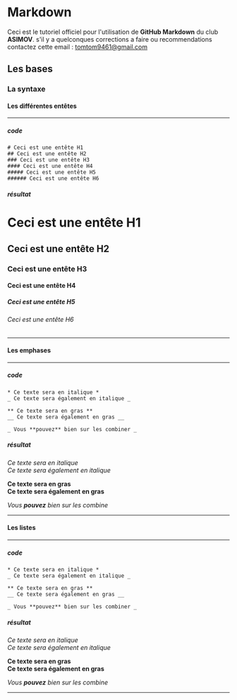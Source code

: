 # Markdown
Ceci est le tutoriel officiel pour l'utilisation de **GitHub Markdown** du club **ASIMOV**. s'il y a quelconques corrections a faire ou recommendations contactez cette email : 
[tomtom9461@gmail.com](#tomtom9461@gmail.com)

## Les bases

### La syntaxe

#### Les différentes entêtes

****

##### code

```
# Ceci est une entête H1
## Ceci est une entête H2
### Ceci est une entête H3
#### Ceci est une entête H4
##### Ceci est une entête H5
###### Ceci est une entête H6

```
##### résultat

# Ceci est une entête H1
## Ceci est une entête H2
### Ceci est une entête H3
#### Ceci est une entête H4
##### Ceci est une entête H5
###### Ceci est une entête H6

****

#### Les emphases

****

##### code

```
* Ce texte sera en italique *
_ Ce texte sera également en italique _

** Ce texte sera en gras **
__ Ce texte sera également en gras __

_ Vous **pouvez** bien sur les combiner _

```
##### résultat

*Ce texte sera en italique*  
_Ce texte sera également en italique_

**Ce texte sera en gras**  
__Ce texte sera également en gras__

_Vous **pouvez** bien sur les combine_

****

#### Les listes

****

##### code

```
* Ce texte sera en italique *
_ Ce texte sera également en italique _

** Ce texte sera en gras **
__ Ce texte sera également en gras __

_ Vous **pouvez** bien sur les combiner _

```
##### résultat

*Ce texte sera en italique*  
_Ce texte sera également en italique_

**Ce texte sera en gras**  
__Ce texte sera également en gras__

_Vous **pouvez** bien sur les combine_

****


